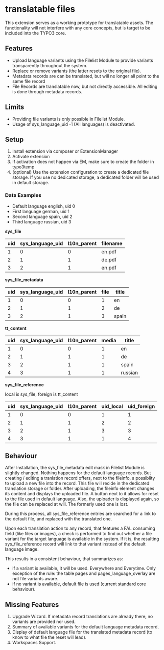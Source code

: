 # translatable files

This extension serves as a working prototype for translatable assets.
The functionality will not interfere with any core concepts, but is target
to be included into the TYPO3 core.

## Features

- Upload language variants using the Filelist Module to provide variants transparently throughout the system.
- Replace or remove variants (the latter resets to the original file).
- Metadata records are can be translated, but will no longer all point to the same file record
- File Records are translatable now, but not directly accessible. All editing is done through metadata records.

## Limits

- Providing file variants is only possible in Filelist Module.
- Usage of sys_language_uid -1 (All languages) is deactivated.

## Setup

1. Install extension via composer or ExtensionManager
2. Activate extension
3. If activation does not happen via EM, make sure to create the folder in typo3temp
4. (optional) Use the extension configuration to create a dedicated file storage. If you use no dedicated storage,
a dedicated folder will be used in default storage.

### Data Examples

- Default language english, uid 0
- First language german, uid 1
- Second language spain, uid 2
- Third language russian, uid 3

**sys_file**

| uid | sys_language_uid | l10n_parent | filename |
|-----|------------------|-------------|----------|
|  1  |       0          |     0       | en.pdf   |
|  2  |       1          |     1       | de.pdf   |
|  3  |       2          |     1       | en.pdf   |


**sys_file_metadata**

| uid | sys_language_uid | l10n_parent | file | title |
|-----|------------------|-------------|------|-------|
|  1  |       0          |     0       |  1   | en    |
|  2  |       1          |     1       |  2   | de    |
|  3  |       2          |     1       |  3   | spain |

**tt_content**

| uid | sys_language_uid | l10n_parent | media | title   |
|-----|------------------|-------------|-------|---------|
|  1  |       0          |     0       |  1    | en      |
|  2  |       1          |     1       |  1    | de      |
|  3  |       2          |     1       |  1    | spain   |
|  4  |       3          |     1       |  1    | russian |

**sys_file_reference**

local is sys_file, foreign is tt_content

| uid | sys_language_uid | l10n_parent | uid_local | uid_foreign |
|-----|------------------|-------------|-----------|-------------|
|  1  |       0          |     0       |    1      |      1      |
|  2  |       1          |     1       |    2      |      2      |
|  3  |       2          |     1       |    3      |      3      |
|  4  |       3          |     1       |    1      |      4      |

## Behaviour

After Installation, the sys_file_metadata edit mask in Filelist Module is slightly changed. Nothing happens for the default language records. But creating / editing a tranlation record offers,
next to the fileinfo, a possiblity to upload a new file into the record. This file will recide in the dedicated translation storage or folder. After uploading, the fileinfo element changes its
content and displays the uploaded file.
A button next to it allows for reset to the file used in default language. Also, the uploader is displayed again, so the file can be replaced at will. The formerly used one is lost.

During this process, all sys_file_reference entries are searched for a link to the default file, and replaced with the translated one.

Upon each translation action to any record, that features a FAL consuming field (like files or images), a check is performed to find out whether a file variant for the target language is available in the system. If it is, the resulting sys_file_reference record will link to that variant instead of the default language image.

This results in a consistent behaviour, that summarizes as:
- if a variant is available, it will be used. Everywhere and Everytime. Only exception of the rule: the table pages and pages_language_overlay are not file variants aware.
- if no variant is available, default file is used (current standard core behaviour).

## Missing Features

1. Upgrade Wizard. If metadata record translations are already there, no variants are provided nor used.
2. Summary of available variants for the default language metadata record.
3. Display of default language file for the translated metadata record (to know to what file the reset will lead).
4. Workspaces Support.